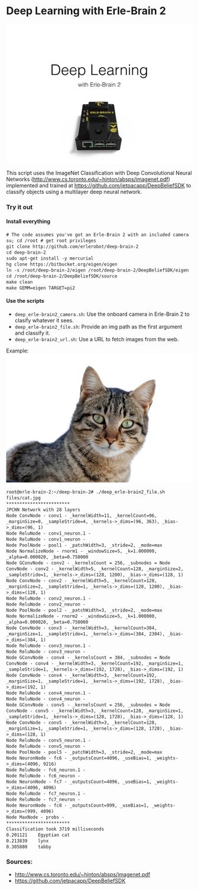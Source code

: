 Deep Learning with Erle-Brain 2
====================

![](files/deep-brain.png)

This script uses the ImageNet Classification with Deep Convolutional Neural Networks (http://www.cs.toronto.edu/~hinton/absps/imagenet.pdf) implemented and trained at https://github.com/jetpacapp/DeepBeliefSDK to classify objects using a multilayer deep neural network.

### Try it out

#### Install everything
```
# The code assumes you've got an Erle-Brain 2 with an included camera
su; cd /root # get root privileges 
git clone http://github.com/erlerobot/deep-brain-2
cd deep-brain-2
sudo apt-get install -y mercurial
hg clone https://bitbucket.org/eigen/eigen
ln -s /root/deep-brain-2/eigen /root/deep-brain-2/DeepBeliefSDK/eigen
cd /root/deep-brain-2/DeepBeliefSDK/source
make clean
make GEMM=eigen TARGET=pi2
```

#### Use the scripts
- `deep_erle-brain2_camera.sh`: Use the onboard camera in Erle-Brain 2 to clasify whatever it sees.
- `deep_erle-brain2_file.sh`: Provide an img path as the first argument and classify it.
- `deep_erle-brain2_url.sh`: Use a URL to fetch images from the web.

Example:
![](files/cat.jpg)

```
root@erle-brain-2:~/deep-brain-2# ./deep_erle-brain2_file.sh files/cat.jpg 
************************
JPCNN Network with 28 layers
Node ConvNode - conv1 - _kernelWidth=11, _kernelCount=96, _marginSize=0, _sampleStride=4, _kernels->_dims=(96, 363), _bias->_dims=(96, 1)
Node ReluNode - conv1_neuron.1 - 
Node ReluNode - conv1_neuron - 
Node PoolNode - pool1 - _patchWidth=3, _stride=2, _mode=max
Node NormalizeNode - rnorm1 - _windowSize=5, _k=1.000000, _alpha=0.000020, _beta=0.750000
Node GConvNode - conv2 - _kernelsCount = 256, _subnodes = Node ConvNode - conv2 - _kernelWidth=5, _kernelCount=128, _marginSize=2, _sampleStride=1, _kernels->_dims=(128, 1200), _bias->_dims=(128, 1) Node ConvNode - conv2 - _kernelWidth=5, _kernelCount=128, _marginSize=2, _sampleStride=1, _kernels->_dims=(128, 1200), _bias->_dims=(128, 1)
Node ReluNode - conv2_neuron.1 - 
Node ReluNode - conv2_neuron - 
Node PoolNode - pool2 - _patchWidth=3, _stride=2, _mode=max
Node NormalizeNode - rnorm2 - _windowSize=5, _k=1.000000, _alpha=0.000020, _beta=0.750000
Node ConvNode - conv3 - _kernelWidth=3, _kernelCount=384, _marginSize=1, _sampleStride=1, _kernels->_dims=(384, 2304), _bias->_dims=(384, 1)
Node ReluNode - conv3_neuron.1 - 
Node ReluNode - conv3_neuron - 
Node GConvNode - conv4 - _kernelsCount = 384, _subnodes = Node ConvNode - conv4 - _kernelWidth=3, _kernelCount=192, _marginSize=1, _sampleStride=1, _kernels->_dims=(192, 1728), _bias->_dims=(192, 1) Node ConvNode - conv4 - _kernelWidth=3, _kernelCount=192, _marginSize=1, _sampleStride=1, _kernels->_dims=(192, 1728), _bias->_dims=(192, 1)
Node ReluNode - conv4_neuron.1 - 
Node ReluNode - conv4_neuron - 
Node GConvNode - conv5 - _kernelsCount = 256, _subnodes = Node ConvNode - conv5 - _kernelWidth=3, _kernelCount=128, _marginSize=1, _sampleStride=1, _kernels->_dims=(128, 1728), _bias->_dims=(128, 1) Node ConvNode - conv5 - _kernelWidth=3, _kernelCount=128, _marginSize=1, _sampleStride=1, _kernels->_dims=(128, 1728), _bias->_dims=(128, 1)
Node ReluNode - conv5_neuron.1 - 
Node ReluNode - conv5_neuron - 
Node PoolNode - pool5 - _patchWidth=3, _stride=2, _mode=max
Node NeuronNode - fc6 - _outputsCount=4096, _useBias=1, _weights->_dims=(4096, 9216)
Node ReluNode - fc6_neuron.1 - 
Node ReluNode - fc6_neuron - 
Node NeuronNode - fc7 - _outputsCount=4096, _useBias=1, _weights->_dims=(4096, 4096)
Node ReluNode - fc7_neuron.1 - 
Node ReluNode - fc7_neuron - 
Node NeuronNode - fc8 - _outputsCount=999, _useBias=1, _weights->_dims=(999, 4096)
Node MaxNode - probs - 
************************
Classification took 3719 milliseconds
0.201121	Egyptian cat
0.213839	lynx
0.305880	tabby

```

### Sources:
- http://www.cs.toronto.edu/~hinton/absps/imagenet.pdf
- https://github.com/jetpacapp/DeepBeliefSDK
